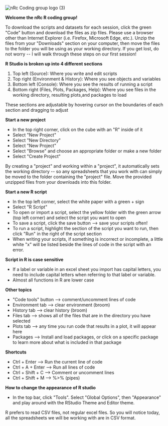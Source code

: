 
![nRc Coding group logo (3)](https://github.com/yoitsjenna/nRc-Halifax/assets/28242489/b042508f-0104-4765-afbe-80af9c66068b)

**Welcome the nRc R coding group!**

To download the scripts and datasets for each session, click the green "Code" button and download the files as zip files. Please use a browser other than Internet Explorer (i.e. Firefox, Microsoft Edge, etc.).
Unzip the files from your "Downloads" section on your computer, then move the files to the folder you will be using as your working directory. 
If you get lost, do not worry -- I will walk through these steps on our first session!

**R Studio is broken up into 4 different sections**
1) Top left (Source): Where you write and edit scripts
2) Top right (Environment & History): Where you see objects and variables
3) Bottom left (Console): Where you see the results of running a script
4) Bottom right (Files, Plots, Packages, Help): Where you see files in the working directory, resulting plots,and packages to load

These sections are adjustable by hovering cursor on the boundaries of each section and dragging to adjust

**Start a new project**
- In the top right corner, click on the cube with an "R" inside of it
- Select "New Project"
- Select "New Directory"
- Select "New Project"
- Select "Browse" and choose an appropriate folder or make a new folder
- Select "Create Project"

By creating a "project" and working within a "project", it automatically sets the working directory -- so any spreadsheets that you work with can simply be moved to the folder containing the "project" file. Move the provided unzipped files from your downloads into this folder.

**Start a new R script**
- In the top left corner, select the white paper with a green + sign
- Select "R Script"
- To open or import a script, select the yellow folder with the green arrow (top left corner) and select the script you want to open
- To save a script, click the save button --> save your scripts often!
- To run a script, highlight the section of the script you want to run, then click "Run" in the right of the script section
- When writing your scripts, if something is incorrect or incomplete, a little white "x" will be listed beside the lines of code in the script with an error.

**Script in R is case sensitive**
- If a label or variable in an excel sheet you import has capital letters, you need to include capital letters when referring to that label or variable.
- Almost all functions in R are lower case

**Other topics**
- "Code tools" button --> comment/uncomment lines of code
- Environment tab --> clear environment (broom)
- History tab --> clear history (broom)
- Files tab --> shows all of the files that are in the directory you have selected
- Plots tab --> any time you run code that results in a plot, it will appear here
- Packages --> Install and load packages, or click on a specific package to learn more about what is included in that package

**Shortcuts**
- Ctrl + Enter --> Run the current line of code
- Ctrl + A + Enter --> Run all lines of code
- Ctrl + Shift + C --> Comment or uncomment lines
- Ctrl + Shift + M --> %>% (pipes) 

**How to change the appearance of R studio**
- In the top bar, click "Tools". Select "Global Options", then "Appearance" and play around with the RStudio Theme and Editor theme.

R prefers to read CSV files, not regular excel files. So you will notice today, all the spreadsheets we will be working with are in CSV format.
